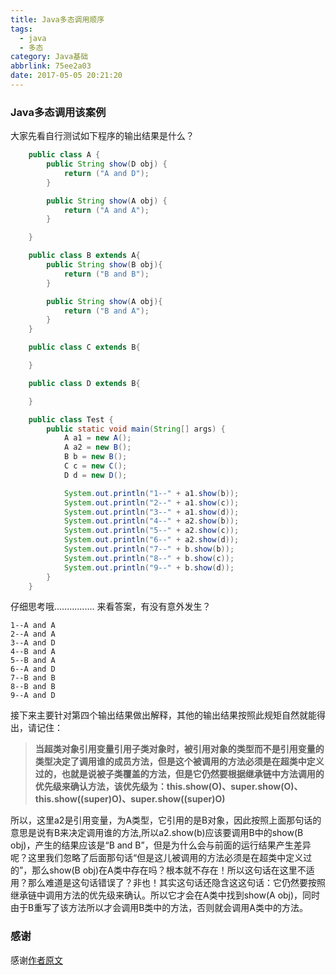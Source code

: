 ```yaml
---
title: Java多态调用顺序
tags:
  - java
  - 多态
category: Java基础
abbrlink: 75ee2a03
date: 2017-05-05 20:21:20
---
```


### Java多态调用该案例
大家先看自行测试如下程序的输出结果是什么？

```java
	public class A {  
	    public String show(D obj) {  
	        return ("A and D");  
	    }  

	    public String show(A obj) {  
	        return ("A and A");  
	    }   

	}  

	public class B extends A{  
	    public String show(B obj){  
	        return ("B and B");  
	    }  

	    public String show(A obj){  
	        return ("B and A");  
	    }   
	}  

	public class C extends B{  

	}  

	public class D extends B{  

	}  

	public class Test {  
	    public static void main(String[] args) {  
	        A a1 = new A();  
	        A a2 = new B();  
	        B b = new B();  
	        C c = new C();  
	        D d = new D();  

	        System.out.println("1--" + a1.show(b));  
	        System.out.println("2--" + a1.show(c));  
	        System.out.println("3--" + a1.show(d));  
	        System.out.println("4--" + a2.show(b));  
	        System.out.println("5--" + a2.show(c));  
	        System.out.println("6--" + a2.show(d));  
	        System.out.println("7--" + b.show(b));  
	        System.out.println("8--" + b.show(c));  
	        System.out.println("9--" + b.show(d));        
	    }  
	}  
```

<!-- more -->

仔细思考哦................
来看答案，有没有意外发生？

	1--A and A  
	2--A and A  
	3--A and D  
	4--B and A  
	5--B and A  
	6--A and D  
	7--B and B  
	8--B and B  
	9--A and D  

接下来主要针对第四个输出结果做出解释，其他的输出结果按照此规矩自然就能得出，请记住：
> **当超类对象引用变量引用子类对象时，被引用对象的类型而不是引用变量的类型决定了调用谁的成员方法，但是这个被调用的方法必须是在超类中定义过的，也就是说被子类覆盖的方法，但是它仍然要根据继承链中方法调用的优先级来确认方法，该优先级为：this.show(O)、super.show(O)、this.show((super)O)、super.show((super)O)**

所以，这里a2是引用变量，为A类型，它引用的是B对象，因此按照上面那句话的意思是说有B来决定调用谁的方法,所以a2.show(b)应该要调用B中的show(B obj)，产生的结果应该是“B and B”，但是为什么会与前面的运行结果产生差异呢？这里我们忽略了后面那句话“但是这儿被调用的方法必须是在超类中定义过的”，那么show(B obj)在A类中存在吗？根本就不存在！所以这句话在这里不适用？那么难道是这句话错误了？非也！其实这句话还隐含这这句话：它仍然要按照继承链中调用方法的优先级来确认。所以它才会在A类中找到show(A obj)，同时由于B重写了该方法所以才会调用B类中的方法，否则就会调用A类中的方法。

### 感谢
感谢[作者原文](http://blog.csdn.net/chenssy/article/details/12786385#)
